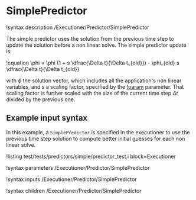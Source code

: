 # SimplePredictor

!syntax description /Executioner/Predictor/SimplePredictor

The simple predictor uses the solution from the previous time step to update the solution
before a non linear solve.
The simple predictor update is:

!equation
\phi = \phi (1 + s \dfrac{\Delta t}{\Delta t_{old}}) - \phi_{old} s \dfrac{\Delta t}{\Delta t_{old}}

with $\phi$ the solution vector, which includes all the application's non linear variables,
and $s$ a scaling factor, specified by the [!param](/Executioner/Predictor/SimplePredictor/scale)
parameter. That scaling factor is further scaled with the size of the current time step $\Delta t$
divided by the previous one.

## Example input syntax

In this example, a `SimplePredictor` is specified in the executioner to use the previous
time step solution to compute better initial guesses for each non linear solve.

!listing test/tests/predictors/simple/predictor_test.i block=Executioner

!syntax parameters /Executioner/Predictor/SimplePredictor

!syntax inputs /Executioner/Predictor/SimplePredictor

!syntax children /Executioner/Predictor/SimplePredictor
